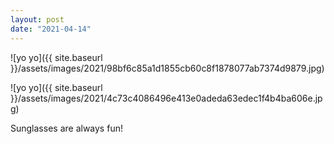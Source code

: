 ```yaml
---
layout: post
date: "2021-04-14"
---
```


![yo yo]({{ site.baseurl }}/assets/images/2021/98bf6c85a1d1855cb60c8f1878077ab7374d9879.jpg)

![yo yo]({{ site.baseurl }}/assets/images/2021/4c73c4086496e413e0adeda63edec1f4b4ba606e.jpg)

Sunglasses are always fun!
